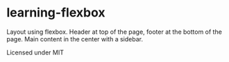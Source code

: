# learning-flexbox
Layout using flexbox. Header at top of the page, footer at the bottom of the page. Main content in the center with a sidebar.

Licensed under MIT
